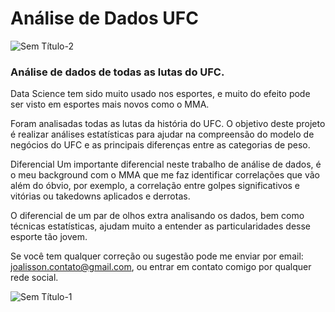 # Análise de Dados UFC
![Sem Título-2](https://user-images.githubusercontent.com/63914002/131590324-8078c506-186c-4a25-8137-e491eb86ac94.png)

### Análise de dados de todas as lutas do UFC.

Data Science tem sido muito usado nos esportes, e muito do efeito pode ser visto em esportes mais novos como o MMA.

Foram analisadas todas as lutas da história do UFC. O objetivo deste projeto é realizar análises estatísticas para ajudar na
compreensão do modelo de negócios do UFC e as principais diferenças entre as categorias de peso.

Diferencial
Um importante diferencial neste trabalho de análise de dados, é o meu background com o MMA que me faz identificar correlações
que vão além do óbvio, por exemplo, a correlação entre golpes significativos e vitórias ou takedowns aplicados e derrotas.

O diferencial de um par de olhos extra analisando os dados, bem como técnicas estatísticas, ajudam muito a entender as particularidades
desse esporte tão jovem.

Se você tem qualquer correção ou sugestão pode me enviar por email: joalisson.contato@gmail.com, ou entrar em contato comigo por qualquer rede social.

![Sem Título-1](https://user-images.githubusercontent.com/63914002/131749675-b3255225-f68d-4586-a092-a6e10feb6da8.jpg)
